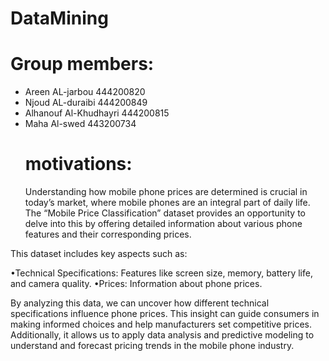 # DataMining

# Group members:
- Areen AL-jarbou 444200820
-  Njoud AL-duraibi 444200849
- Alhanouf Al-Khudhayri 444200815
-  Maha Al-swed 443200734
   # motivations:
   Understanding how mobile phone prices are determined is crucial in today’s market, where mobile phones are an integral part of daily life. The “Mobile Price Classification” dataset provides an opportunity to delve into this by offering detailed information about various phone features and their corresponding prices.

This dataset includes key aspects such as:

 •Technical Specifications:
Features like screen size, memory, battery life, and camera quality.
 •Prices: Information about phone prices.

By analyzing this data, we can uncover how different technical specifications influence phone prices. This insight can guide consumers in making informed choices and help manufacturers set competitive prices. Additionally, it allows us to apply data analysis and predictive modeling to understand and forecast pricing trends in the mobile phone industry.
